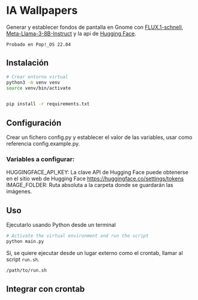 # IA Wallpapers
Generar y establecer fondos de pantalla en Gnome con [FLUX.1-schnell](https://huggingface.co/black-forest-labs/FLUX.1-schnell), 
[Meta-Llama-3-8B-Instruct](https://huggingface.co/meta-llama/Meta-Llama-3-8B-Instruct) y la api de [Hugging Face](https://huggingface.co/). 

`Probado en Pop!_OS 22.04`

## Instalación
```bash
# Crear entorno virtual
python3 -m venv venv
source venv/bin/activate


pip install -r requirements.txt 
```

## Configuración
Crear un fichero config.py y establecer el valor de las variables, usar como referencia config.example.py.

### Variables a configurar:
HUGGINGFACE_API_KEY: La clave API de Hugging Face puede obtenerse en el sitio web de Hugging Face https://huggingface.co/settings/tokens
IMAGE_FOLDER: Ruta absoluta a la carpeta donde se guardarán las imágenes.

## Uso
Ejecutarlo usando Python desde un terminal
```bash
# Activate the virtual environment and run the script
python main.py
```

Sí, se quiere ejecutar desde un lugar externo como el crontab, llamar al script `run.sh`.
```bash
/path/to/run.sh
```

## Integrar con crontab
